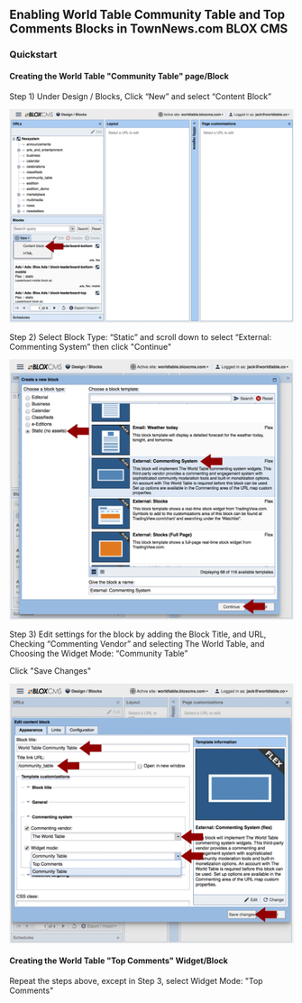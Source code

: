 ## Enabling World Table Community Table and Top Comments Blocks in TownNews.com BLOX CMS

### Quickstart

#### Creating the World Table "Community Table" page/Block

Step 1) Under Design / Blocks, Click “New” and select “Content Block”

![Step 1](./app/images/docs/TC-CTstep1.png)

Step 2) Select Block Type: “Static” and scroll down to select “External: Commenting System” then click "Continue"

![Step 2](./app/images/docs/TC-CTstep2.png)

Step 3) Edit settings for the block by adding the Block Title, and URL, Checking “Commenting Vendor” and selecting The World Table, and Choosing the Widget Mode: “Community Table”

Click "Save Changes"

![Step 3](./app/images/docs/TC-CTstep3.png)

#### Creating the World Table "Top Comments" Widget/Block

Repeat the steps above, except in Step 3, select Widget Mode: "Top Comments"
